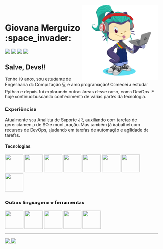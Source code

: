 <img align="right" width="250px" style="margin-top:-20px" src="./Midias/my-octocat.png">

<div dsplay="inline-block">
  <h1 align="left"> Giovana Merguizo :space_invader: </h1> 
  <a href="mailto:giovana.pontes5654@hotmail.com" target="_blank"><img loading="lazy" src="https://img.shields.io/badge/Microsoft_Outlook-0078D4?style=for-the-badge&logo=microsoft-outlook&logoColor=white" target="_blank"></a>
  <!-- <a href="https://www.youtube.com/channel/UCL9Ee0I1bYamIigLDoSq26w" target="_blank"><img loading="lazy" src="https://img.shields.io/badge/YouTube-FF0000?style=for-the-badge&logo=youtube&logoColor=white" target="_blank"></a> -->
  <a href = "mailto:giovana.pontes56@gmail.com"><img loading="lazy" src="https://img.shields.io/badge/Gmail-D14836?style=for-the-badge&logo=gmail&logoColor=white" target="_blank"></a>
  <a href="https://www.linkedin.com/in/giovana-merguizo" target="_blank"><img loading="lazy" src="https://img.shields.io/badge/-LinkedIn-%230077B5?style=for-the-badge&logo=linkedin&logoColor=white" target="_blank"></a> 
  <a href="https://instagram.com/gi.merguizo" target="_blank"><img loading="lazy" src="https://img.shields.io/badge/-Instagram-%23E4405F?style=for-the-badge&logo=instagram&logoColor=white" target="_blank"></a>   
</div>

## Salve, Devs!! 
Tenho 19 anos, sou estudante de Engenharia da Computação 💻 e amo programação!
Comecei a estudar Python e depois fui explorando outras áreas desse ramo, como DevOps. E hoje continuo buscando conhecimento de várias partes da tecnologia.

### Experiências
Atualmente sou Analista de Suporte JR, auxiliando com tarefas de gerenciamento de SO e monitoração. Mas também já trabalhei com recursos de DevOps, ajudando em tarefas de automação e agilidade de tarefas.

#### Tecnologias
<div>
  <img src="https://cdn.jsdelivr.net/gh/devicons/devicon/icons/linux/linux-original.svg" width="60" height="60"/>
  <a href="https://www.jenkins.io/" target="_blank"><img src="https://cdn.jsdelivr.net/gh/devicons/devicon/icons/jenkins/jenkins-original.svg" width="60" height="60"/></a>
  <a href="https://www.putty.org/" target="_blank"><img src="https://cdn.jsdelivr.net/gh/devicons/devicon/icons/putty/putty-original.svg" width="60" height="60"/></a>
  <a href="https://aws.amazon.com/pt/" target="_blank"><img src="https://cdn.jsdelivr.net/gh/devicons/devicon/icons/amazonwebservices/amazonwebservices-original-wordmark.svg" width="60" height="60"/></a>
  <a href="https://www.docker.com/" target="_blank"><img src="https://cdn.jsdelivr.net/gh/devicons/devicon/icons/docker/docker-plain-wordmark.svg" width="60" height="60"/></a>
  <a href="https://www.terraform.io/" target="_blank"><img src="https://cdn.jsdelivr.net/gh/devicons/devicon/icons/terraform/terraform-original.svg" width="60" height="60"/></a>
  <a href="https://grafana.com/" target="_blank"><img src="https://cdn.jsdelivr.net/gh/devicons/devicon/icons/grafana/grafana-original.svg" width="60" height="60"/></a>
  <a href="https://prometheus.io/" target="_blank"><img src="https://cdn.jsdelivr.net/gh/devicons/devicon/icons/prometheus/prometheus-original.svg" width="60" height="60"/></a>
</div>
            
          
### Outras linguagens e ferramentas
<div>
  <img src="https://cdn.jsdelivr.net/gh/devicons/devicon/icons/vscode/vscode-original.svg" width="60" height="60"/>
  <a href="https://ubuntu.com/" target="_blank"><img src="https://cdn.jsdelivr.net/gh/devicons/devicon/icons/ubuntu/ubuntu-plain-wordmark.svg" width="60" height="60"/></a>
  <img src="https://cdn.jsdelivr.net/gh/devicons/devicon/icons/python/python-original.svg" width="60" height="60"/>
  <img src="https://cdn.jsdelivr.net/gh/devicons/devicon/icons/pycharm/pycharm-original.svg" width="60" height="60"/>
  <img src="https://cdn.jsdelivr.net/gh/devicons/devicon/icons/trello/trello-plain.svg" width="60" height="60"/>
</div>

---
<div>
<a href="https://github.com/GiMerguizo">
<img loading="lazy" height="180em" src="https://github-readme-stats.vercel.app/api/top-langs/?username=GiMerguizo&layout=compact&langs_count=7&theme=dracula"/>
<img loading="lazy" height="180em" src="https://github-readme-stats.vercel.app/api?username=GiMerguizo&show_icons=true&theme=dracula&include_all_commits=true&count_private=true"/>
</div>
